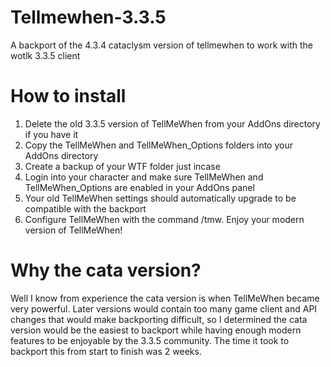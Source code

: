# Tellmewhen-3.3.5
A backport of the 4.3.4 cataclysm version of tellmewhen to work with the wotlk 3.3.5 client

# How to install
1. Delete the old 3.3.5 version of TellMeWhen from your AddOns directory if you have it
2. Copy the TellMeWhen and TellMeWhen_Options folders into your AddOns directory
3. Create a backup of your WTF folder just incase
4. Login into your character and make sure TellMeWhen and TellMeWhen_Options are enabled in your AddOns panel
5. Your old TellMeWhen settings should automatically upgrade to be compatible with the backport
6. Configure TellMeWhen with the command /tmw. Enjoy your modern version of TellMeWhen!

# Why the cata version?
Well I know from experience the cata version is when TellMeWhen became very powerful. Later versions would contain too many game client and API changes that would make backporting difficult, so I determined the cata version would be the easiest to backport while having enough modern features to be enjoyable by the 3.3.5 community. The time it took to backport this from start to finish was 2 weeks.
